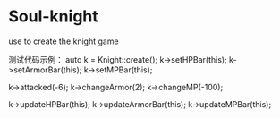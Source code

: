 # Soul-knight
use to create the knight game

测试代码示例：
auto k = Knight::create();
k->setHPBar(this);
k->setArmorBar(this);
k->setMPBar(this);
	
k->attacked(-6);
k->changeArmor(2);
k->changeMP(-100);
	
k->updateHPBar(this);
k->updateArmorBar(this);
k->updateMPBar(this);

